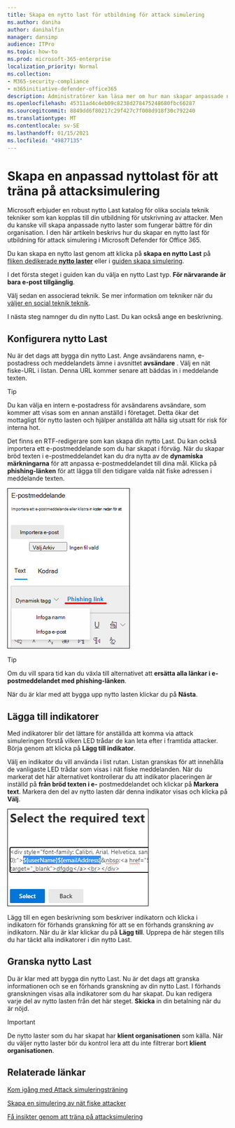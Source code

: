 ```yaml
---
title: Skapa en nytto last för utbildning för attack simulering
ms.author: daniha
author: danihalfin
manager: dansimp
audience: ITPro
ms.topic: how-to
ms.prod: microsoft-365-enterprise
localization_priority: Normal
ms.collection:
- M365-security-compliance
- m365initiative-defender-office365
description: Administratörer kan läsa mer om hur man skapar anpassade nytto laster för utbildning för angrepps simulering i Microsoft Defender för Office 365.
ms.openlocfilehash: 45311ad4c4eb09c8238d278475248680fbc66287
ms.sourcegitcommit: 8849dd6f80217c29f427c7f008d918f30c792240
ms.translationtype: MT
ms.contentlocale: sv-SE
ms.lasthandoff: 01/15/2021
ms.locfileid: "49877135"
---
```

# <a name="create-a-custom-payload-for-attack-simulation-training"></a>Skapa en anpassad nyttolast för att träna på attacksimulering

Microsoft erbjuder en robust nytto Last katalog för olika sociala teknik tekniker som kan kopplas till din utbildning för utskrivning av attacker. Men du kanske vill skapa anpassade nytto laster som fungerar bättre för din organisation. I den här artikeln beskrivs hur du skapar en nytto last för utbildning för attack simulering i Microsoft Defender för Office 365.

Du kan skapa en nytto last genom att klicka på **skapa en nytto Last** på [fliken dedikerade **nytto laster**](https://security.microsoft.com/attacksimulator?viewid=payload) eller i [guiden skapa simulering](attack-simulation-training.md#selecting-a-payload).

I det första steget i guiden kan du välja en nytto Last typ. **För närvarande är bara e-post tillgänglig**.

Välj sedan en associerad teknik. Se mer information om tekniker när du [väljer en social teknik teknik](attack-simulation-training.md#selecting-a-social-engineering-technique).

I nästa steg namnger du din nytto Last. Du kan också ange en beskrivning.

## <a name="configure-payload"></a>Konfigurera nytto Last

Nu är det dags att bygga din nytto Last. Ange avsändarens namn, e-postadress och meddelandets ämne i avsnittet **avsändare** . Välj en nät fiske-URL i listan. Denna URL kommer senare att bäddas in i meddelande texten.

> [!TIP]
> Du kan välja en intern e-postadress för avsändarens avsändare, som kommer att visas som en annan anställd i företaget. Detta ökar det mottagligt för nytto lasten och hjälper anställda att hålla sig utsatt för risk för interna hot.

Det finns en RTF-redigerare som kan skapa din nytto Last. Du kan också importera ett e-postmeddelande som du har skapat i förväg. När du skapar bröd texten i e-postmeddelandet kan du dra nytta av de **dynamiska märkningarna** för att anpassa e-postmeddelandet till dina mål. Klicka på **phishing-länken** för att lägga till den tidigare valda nät fiske adressen i meddelande texten.

![Phishing-länk och dynamiska Taggar markerade i nytto last för Microsoft Defender för Office 365](../../media/attack-sim-preview-payload-email-body.png)

> [!TIP]
> Om du vill spara tid kan du växla till alternativet att **ersätta alla länkar i e-postmeddelandet med phishing-länken**.

När du är klar med att bygga upp nytto lasten klickar du på **Nästa**.

## <a name="adding-indicators"></a>Lägga till indikatorer

Med indikatorer blir det lättare för anställda att komma via attack simuleringen förstå vilken LED trådar de kan leta efter i framtida attacker. Börja genom att klicka på **Lägg till indikator**.

Välj en indikator du vill använda i list rutan. Listan granskas för att innehålla de vanligaste LED trådar som visas i nät fiske meddelanden. När du markerat det här alternativet kontrollerar du att indikator placeringen är inställd på **från bröd texten i e-** postmeddelandet och klickar på **Markera text**. Markera den del av nytto lasten där denna indikator visas och klicka på **Välj**.

![Markerad text i meddelande texten för att lägga till en symbol i utbildning för attack simulering](../../media/attack-sim-preview-select-text.png)

Lägg till en egen beskrivning som beskriver indikatorn och klicka i indikatorn för förhands granskning för att se en förhands granskning av indikatorn. När du är klar klickar du på **Lägg till**. Upprepa de här stegen tills du har täckt alla indikatorer i din nytto Last.

## <a name="review-payload"></a>Granska nytto Last

Du är klar med att bygga din nytto Last. Nu är det dags att granska informationen och se en förhands granskning av din nytto Last. I förhands granskningen visas alla indikatorer som du har skapat. Du kan redigera varje del av nytto lasten från det här steget. **Skicka** in din betalning när du är nöjd.

> [!IMPORTANT]
> De nytto laster som du har skapat har **klient organisationen** som källa. När du väljer nytto laster bör du kontrol lera att du inte filtrerar bort **klient organisationen**.

## <a name="related-links"></a>Relaterade länkar

[Kom igång med Attack simuleringsträning](attack-simulation-training-get-started.md)

[Skapa en simulering av nät fiske attacker](attack-simulation-training.md)

[Få insikter genom att träna på attacksimulering](attack-simulation-training-insights.md)
